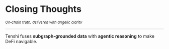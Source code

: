 # Closing Thoughts

<small><em>On‑chain truth, delivered with angelic clarity</em></small>

---

Tenshi fuses **subgraph‑grounded data** with **agentic reasoning** to make DeFi navigable.


